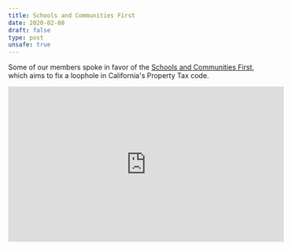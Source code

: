 ```yaml
---
title: Schools and Communities First
date: 2020-02-08
draft: false
type: post
unsafe: true
---
```


Some of our members spoke in favor of the [Schools and Communities First], which
aims to fix a loophole in California's Property Tax code.

<iframe width="560" height="315" src="https://www.youtube.com/embed/dc-Ar3-Qrd0?start=15062" frameborder="0" allow="accelerometer; autoplay; encrypted-media; gyroscope; picture-in-picture" allowfullscreen></iframe>


[Schools and Communities First]:https://www.schoolsandcommunitiesfirst.org/